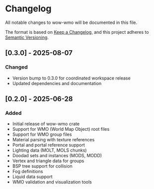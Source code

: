 # Changelog

All notable changes to wow-wmo will be documented in this file.

The format is based on [Keep a Changelog](https://keepachangelog.com/en/1.0.0/),
and this project adheres to [Semantic Versioning](https://semver.org/spec/v2.0.0.html).

## [0.3.0] - 2025-08-07

### Changed

- Version bump to 0.3.0 for coordinated workspace release
- Updated dependencies and documentation

## [0.2.0] - 2025-06-28

### Added

- Initial release of wow-wmo crate
- Support for WMO (World Map Object) root files
- Support for WMO group files
- Material parsing with texture references
- Portal and portal reference support
- Lighting data (MOLT, MOLS chunks)
- Doodad sets and instances (MODS, MODD)
- Vertex and triangle data for groups
- BSP tree support for collision
- Fog definitions
- Liquid data support
- WMO validation and visualization tools
